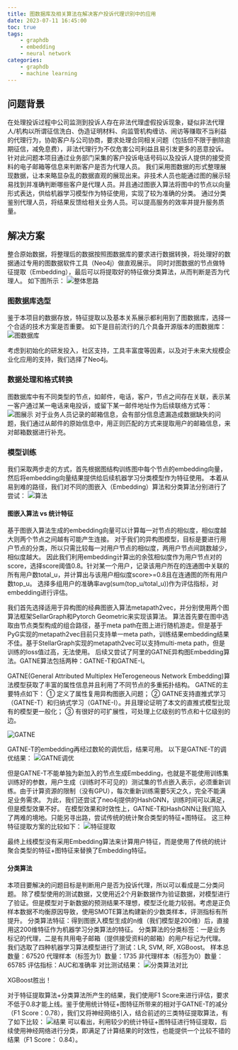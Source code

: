 ```yaml
---
title: 图数据库及相关算法在解决客户投诉代理识别中的应用
date: 2023-07-11 16:45:00
toc: true
tags:
    - graphdb
    - embedding
    - neural network
categories:
    - graphdb
    - machine learning
---
```

## 问题背景
在处理投诉过程中公司监测到投诉人存在非法代理虚假投诉现象，疑似非法代理人/机构以所谓征信洗白、伪造证明材料、向监管机构缠访、闹访等赚取不当利益的代理行为，协助客户与公司协商，要求处理合同相关问题（包括但不限于删除逾期征信，减免息费），非法代理行为不仅危害公司利益且易引发更多的恶意投诉。
针对此问题本项目通过业务部门采集的客户投诉电话号码以及投诉人提供的接受资料的电子邮箱等信息来判断客户是否为代理人员。
我们采用图数据的形式整理展现数据，让本来略显杂乱的数据直观的展现出来。非技术人员也能通过图的展示轻易找到并准确判断哪些客户是代理人员。并且通过图嵌入算法将图中的节点以向量形式表达，供给机器学习模型作为特征使用，实现了较为准确的分类。
通过分类鉴别代理人员，将结果反馈给相关业务人员。可以提高服务的效率并提升服务质量。

## 解决方案
整合原始数据，将整理后的数据按照图数据库的要求进行数据转换，将处理好的数据通过专用的图数据软件工具（Neo4j）做直观展示。
同时对图数据的节点做特征提取（Embedding），最后可以将提取好的特征做分类算法，从而判断是否为代理人。
如下图所示：
![整体思路](../img/anti-agent/overview.png)

### 图数据库选型
鉴于本项目的数据存放，特征提取以及基本关系展示都利用到了图数据库，选择一个合适的技术方案是否重要。
如下是目前流行的几个具备开源版本的图数据库：
![图数据库](../img/anti-agent/graphdb.png)

考虑到初始化的研发投入，社区支持，工具丰富度等因素，以及对于未来大规模企业化应用的支持，我们选择了Neo4j。

<!--more-->

### 数据处理和格式转换
图数据库中有不同类型的节点，如邮件，电话，客户，节点之间存在关联，表示某一客户通过某一电话来电投诉，或留下某一邮件地址作为后续联络方式等：
![图展示](../img/anti-agent/graph.png)
对于业务人员记录的邮箱信息，会有部分信息遗漏造成数据缺失的问题，我们通过从邮件的原始信息中，用正则匹配的方式来提取用户的邮箱信息，来对邮箱数据进行补充。

### 模型训练
我们采取两步走的方式，首先根据图结构训练图中每个节点的embedding向量，然后将embedding向量结果提供给后续机器学习分类模型作为特征使用。
本着从易到难的路径，我们对不同的图嵌入（Embedding）算法和分类算法分别进行了尝试：
![算法](../img/anti-agent/algorithms.png)

#### 图嵌入算法 vs 统计特征
基于图嵌入算法生成的embedding向量可以计算每一对节点的相似度，相似度越大则两个节点之间越有可能产生连接。
对于我们的异构图模型，目标是要进行用户节点的分类，所以只需比较每一对用户节点的相似度，两用户节点间跳数越少，相似度越大。
因此我们利用embedding计算出的余弦相似度作为用户节点对的score，选择score阈值0.8。针对某一个用户，记录该用户所在的连通图中关联的所有用户数total_u，并计算出与该用户相似度score>=0.8且在连通图的所有用户数top_u。
选择多组用户的准确率avg(sum(top_u/total_u))作为评估指标，对embedding进行评估。

我们首先选择适用于异构图的经典图嵌入算法metapath2vec，并分别使用两个图算法框架SellarGraph和Pytorch Geometric来实现该算法。
算法首先要在图中选取由节点类型构成的组合路径，基于meta path在图上进行随机游走。但是基于PyG实现的metapath2vec目前只支持单一meta path，训练结果embedding结果不佳。基于StellarGraph实现的metapath2vec可以支持multi-meta path，但是训练的loss值过高，无法使用。
后续又尝试了阿里的GATNE异构图Embedding算法。GATNE算法包括两种：GATNE-T和GATNE-I。

GATNE(General Attributed Multiplex HeTerogeneous Network Embedding)算法模型获取了丰富的属性信息并且利用了不同节点的多重拓扑结构。
GATNE的主要特点如下：
① 定义了属性复用异构图嵌入问题；
② GATNE支持直推式学习（GATNE-T）和归纳式学习（GATNE-I）。并且理论证明了本文的直推式模型比现有的模型更一般化；
③ 有很好的可扩展性，可处理上亿级别的节点和十亿级别的边。

![GATNE](https://img-blog.csdnimg.cn/20200313235320640.png)

GATNE-T的embedding再经过数轮的调优后，结果可用。
以下是GATNE-T的调优结果：
![GATNE调优](../img/anti-agent/GATNE.png)

但是GATNE-T不能单独为新加入的节点生成Embedding，也就是不能使用训练集训练好的参数，用户生成（训练时不可见的）测试集的节点嵌入表示，必须重新训练。由于计算资源的限制（没有GPU），每次重新训练需要5天之久，完全不能满足业务需求。
为此，我们还尝试了neo4j提供的HashGNN，训练时间可以满足，但是模型效果不好。
在模型效果和时效性上，GATNE-T和HashGNN让我们陷入了两难的境地。只能另寻出路，尝试传统的统计聚合类型的特征+图特征。
这三种特征提取方案的比较如下：
![特征提取](../img/anti-agent/feature.png)

最终上线模型没有采用Embedding算法来计算用户特征，而是使用了传统的统计聚合类型的特征+图特征来替换了Embedding特征。


#### 分类算法
本项目要解决的问题目标是判断用户是否为投诉代理，所以可以看成是二分类问题。
除了模型使用的测试数据，又使用近2个月新数据作为验证数据，对模型进行了验证。但是模型对于新数据的预测结果不理想，模型泛化能力较弱。考虑是正负样本数据不均衡原因导致，使用SMOTE算法构建新的少数类样本，评测指标有所提升。
分类算法特征：得到图嵌入模型生成的n维（我们模型是200维）后，直接用这200维特征作为机器学习分类算法的特征。
分类算法的分类标签：一是业务标记的代理，二是有共用电子邮箱（提供接受资料的邮箱）的用户标记为代理。
我们选取了四种机器学习算法模型进行了测试：LR, SVM, RF, XGBoost。
样本总数量：67520
代理样本（标签为1）数量：1735
非代理样本（标签为0）数量：65785
评估指标：AUC和准确率
对比测试结果：
![分类算法对比](../img/anti-agent/xgboost.png)

XGBoost胜出！

对于特征提取算法+分类算法所产生的结果，我们使用F1 Score来进行评估，要求不低于0.8才能上线。鉴于使用统计特征+图特征所带来的相对于GATNE-T的减分（F1 Score：0.78），我们又将神经网络引入，结合前述的三类特征提取算法，有了如下比较：
![结果](../img/anti-agent/result.png)
可以看出，利用较少的统计特征+图特征进行特征提取，后续使用神经网络进行分类，即满足了计算结果的时效性，也能提供一个比较不错的结果（F1 Score： 0.84）。





